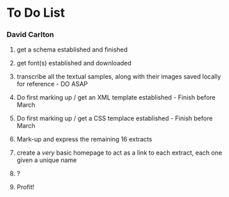 # To Do List 
### David Carlton

1. get a schema established and finished

2. get font(s) established and downloaded

3. transcribe all the textual samples, along with their images saved locally for reference - DO ASAP

4. Do first marking up / get an XML template established - Finish before March

5. Do first marking up / get a CSS templace established  - Finish before March

6. Mark-up and express the remaining 16 extracts

7. create a *very* basic homepage to act as a link to each extract, each one given a unique name

8. ?

9. Profit!

